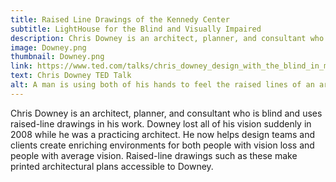 ```yaml
---
title: Raised Line Drawings of the Kennedy Center
subtitle: LightHouse for the Blind and Visually Impaired
description: Chris Downey is an architect, planner, and consultant who is blind and uses raised-line drawings in his work.
image: Downey.png
thumbnail: Downey.png
link: https://www.ted.com/talks/chris_downey_design_with_the_blind_in_mind
text: Chris Downey TED Talk
alt: A man is using both of his hands to feel the raised lines of an architectural drawing.
---
```

Chris Downey is an architect, planner, and consultant who is blind and uses raised-line drawings in his work. Downey lost all of his vision suddenly in 2008 while he was a practicing architect. He now helps design teams and clients create enriching environments for both people with vision loss and people with average vision. Raised-line drawings such as these make printed architectural plans accessible to Downey.
